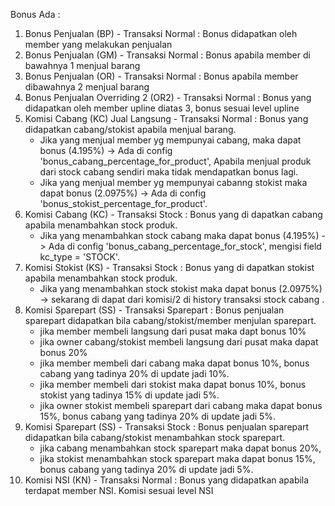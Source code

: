 Bonus Ada :
1. Bonus Penjualan (BP) - Transaksi Normal : Bonus didapatkan oleh member yang melakukan penjualan
2. Bonus Penjualan (GM) - Transaksi Normal : Bonus apabila member di bawahnya 1 menjual barang
3. Bonus Penjualan (OR) - Transaksi Normal : Bonus apabila member dibawahnya 2 menjual barang
4. Bonus Penjualan Overriding 2 (OR2) - Transaksi Normal : Bonus yang didapatkan oleh member upline diatas 3, bonus sesuai level upline 
5. Komisi Cabang (KC) Jual Langsung - Transaksi Normal : Bonus yang didapatkan cabang/stokist apabila menjual barang.
    - Jika yang menjual member yg mempunyai cabang, maka dapat bonus (4.195%) -> Ada di config 'bonus_cabang_percentage_for_product', Apabila menjual produk dari stock cabang sendiri maka tidak mendapatkan bonus lagi.
    - Jika yang menjual member yg mempunyai cabanng stokist maka dapat bonus (2.0975%) -> Ada di config 'bonus_stokist_percentage_for_product'.
6. Komisi Cabang (KC) - Transaksi Stock : Bonus yang di dapatkan cabang apabila menambahkan stock produk.
    - Jika yang menambahkan stock cabang maka dapat bonus (4.195%) -> Ada di config 'bonus_cabang_percentage_for_stock', mengisi field kc_type = 'STOCK'.
7. Komisi Stokist (KS) - Transaksi Stock : Bonus yang di dapatkan stokist apabila menambahkan stock produk.
    - Jika yang menambahkan stock stokist maka dapat bonus (2.0975%) -> sekarang di dapat dari komisi/2 di history transaksi stock cabang .
8. Komisi Sparepart (SS) - Transaksi Sparepart : Bonus penjualan sparepart didapatkan bila cabang/stokist/member menjulan sparepart.
    - jika member membeli langsung dari pusat maka dapt bonus 10%
    - jika owner cabang/stokist membeli langsung dari pusat maka dapat bonus 20%
    - jika member membeli dari cabang maka dapat bonus 10%, bonus cabang yang tadinya 20% di update jadi 10%.
    - jika member membeli dari stokist maka dapat bonus 10%, bonus stokist yang tadinya 15% di update jadi 5%.
    - jika owner stokist membeli sparepart dari cabang maka dapat bonus 15%, bonus cabang yang tadinya 20% di update jadi 5%.
9. Komisi Sparepart (SS) - Transaksi Stock : Bonus penjualan sparepart didapatkan bila cabang/stokist menambahkan stock sparepart.
    - jika cabang menambahkan stock sparepart maka dapat bonus 20%,
    - jika stokist menambahkan stock sparepart maka dapat bonus 15%, bonus cabang yang tadinya 20% di update jadi 5%.
10. Komisi NSI (KN) - Transaksi Normal : Bonus yang didapatkan apabila terdapat member NSI. Komisi sesuai level NSI

